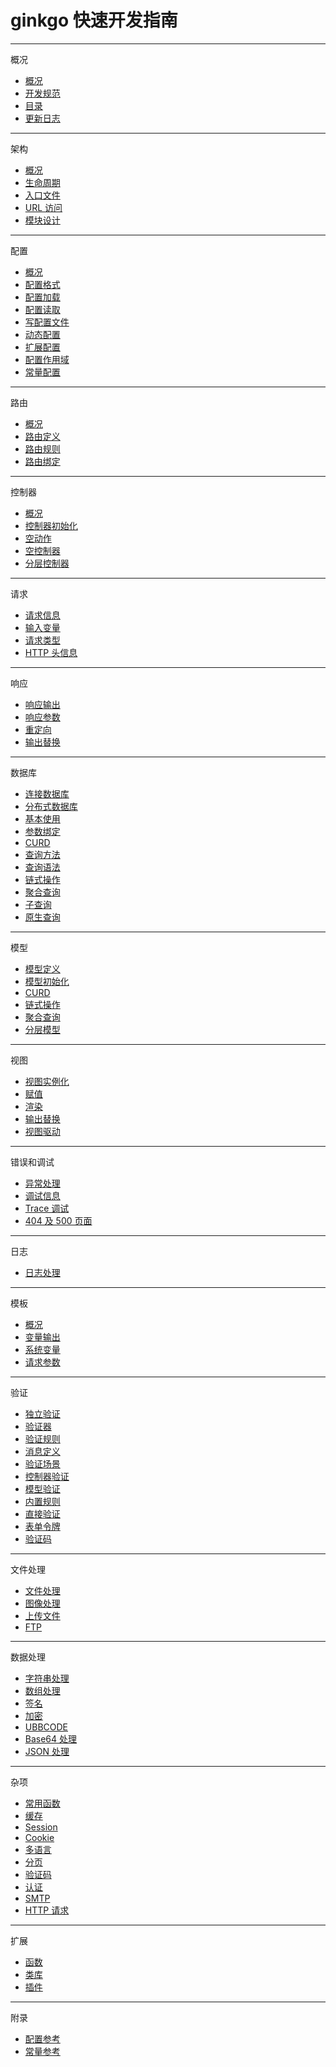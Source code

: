 # ginkgo 快速开发指南

----------

概况

* [概况](./index/index.md)
* [开发规范](./index/spec.md)
* [目录](./index/dir.md)
* [更新日志](./index/changelog.md)

----------

架构

* [概况](./construct/index.md)
* [生命周期](./construct/lifetime.md)
* [入口文件](./construct/entry.md)
* [URL 访问](./construct/url.md)
* [模块设计](./construct/module.md)

----------

配置

* [概况](./config/index.md)
* [配置格式](./config/format.md)
* [配置加载](./config/load.md)
* [配置读取](./config/read.md)
* [写配置文件](./config/write.md)
* [动态配置](./config/dynamic.md)
* [扩展配置](./config/extra.md)
* [配置作用域](./config/range.md)
* [常量配置](./config/const.md)

----------

路由

* [概况](./route/index.md)
* [路由定义](./route/define.md)
* [路由规则](./route/rules.md)
* [路由绑定](./route/bind.md)

----------

控制器

* [概况](./ctrl/index.md)
* [控制器初始化](./ctrl/init.md)
* [空动作](./ctrl/a_empty.md)
* [空控制器](./ctrl/c_empty.md)
* [分层控制器](./ctrl/layer.md)

----------

请求

* [请求信息](./request/index.md)
* [输入变量](./request/input.md)
* [请求类型](./request/type.md)
* [HTTP 头信息](./request/header.md)

----------

响应

* [响应输出](./response/index.md)
* [响应参数](./response/param.md)
* [重定向](./response/redirect.md)
* [输出替换](./response/replace.md)

----------

数据库

* [连接数据库](./database/index.md)
* [分布式数据库](./database/distributed.md)
* [基本使用](./database/basic.md)
* [参数绑定](./database/bind.md)
* [CURD](./database/curd.md)
* [查询方法](./database/query.md)
* [查询语法](./database/syntax.md)
* [链式操作](./database/chain.md)
* [聚合查询](./database/aggregate.md)
* [子查询](./database/subquery.md)
* [原生查询](./database/native.md)

----------

模型

* [模型定义](./model/index.md)
* [模型初始化](./model/init.md)
* [CURD](./model/curd.md)
* [链式操作](./model/chain.md)
* [聚合查询](./model/aggregate.md)
* [分层模型](./model/layer.md)

----------

视图

* [视图实例化](./view/index.md)
* [赋值](./view/assign.md)
* [渲染](./view/rendering.md)
* [输出替换](./view/replace.md)
* [视图驱动](./view/driver.md)

----------

错误和调试

* [异常处理](./err_debug/index.md)
* [调试信息](./err_debug/debu.md)
* [Trace 调试](./err_debug/trace.md)
* [404 及 500 页面](./err_debug/404.md)

----------

日志

* [日志处理](./log/index.md)

----------

模板

* [概况](./template/index.md)
* [变量输出](./template/variable.md)
* [系统变量](./template/system.md)
* [请求参数](./template/request.md)

----------

验证

* [独立验证](./validate/index.md)
* [验证器](./validate/validator.md)
* [验证规则](./validate/rule.md)
* [消息定义](./validate/message.md)
* [验证场景](./validate/scene.md)
* [控制器验证](./validate/ctrl.md)
* [模型验证](./validate/model.md)
* [内置规则](./validate/builtin.md)
* [直接验证](./validate/static.md)
* [表单令牌](./validate/token.md)
* [验证码](./validate/captcha.md)

----------

文件处理

* [文件处理](./file/index.md)
* [图像处理](./file/image.md)
* [上传文件](./file/upload.md)
* [FTP](./file/ftp.md)

----------

数据处理

* [字符串处理](./data/strings.md)
* [数组处理](./misc/arrays.md)
* [签名](./data/sign.md)
* [加密](./misc/crypt.md)
* [UBBCODE](./misc/ubbcode.md)
* [Base64 处理](./data/base64.md)
* [JSON 处理](./data/json.md)

----------

杂项

* [常用函数](./misc/index.md)
* [缓存](./misc/cache.md)
* [Session](./misc/session.md)
* [Cookie](./misc/cookie.md)
* [多语言](./misc/lang.md)
* [分页](./misc/paginator.md)
* [验证码](./misc/captcha.md)
* [认证](./misc/auth.md)
* [SMTP](./misc/smtp.md)
* [HTTP 请求](./misc/http.md)

----------

扩展

* [函数](./extend/index.md)
* [类库](./extend/class.md)
* [插件](./extend/plugin.md)

----------

附录

* [配置参考](./attach/index.md)
* [常量参考](./attach/const.md)
